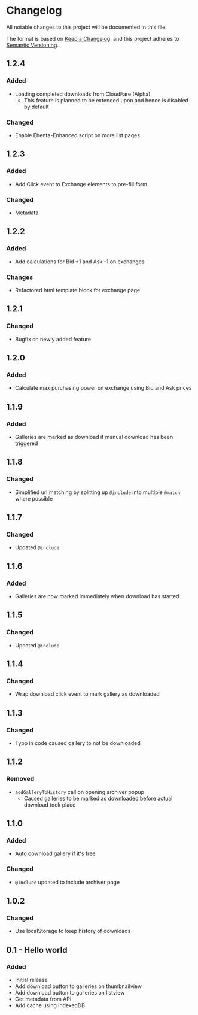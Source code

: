 # Changelog
All notable changes to this project will be documented in this file.

The format is based on [Keep a Changelog](https://keepachangelog.com/en/1.0.0/),
and this project adheres to [Semantic Versioning](https://semver.org/spec/v2.0.0.html).

## 1.2.4
### Added
- Loading completed downloads from CloudFare (Alpha)
  - This feature is planned to be extended upon and hence is disabled by default
### Changed
- Enable Ehenta-Enhanced script on more list pages

## 1.2.3
### Added
- Add Click event to Exchange elements to pre-fill form
### Changed
- Metadata

## 1.2.2
### Added
- Add calculations for Bid +1 and Ask -1 on exchanges

### Changes
- Refactored html template block for exchange page.

## 1.2.1
### Changed
- Bugfix on newly added feature

## 1.2.0
### Added
- Calculate max purchasing power on exchange using Bid and Ask prices

## 1.1.9
### Added
- Galleries are marked as download if manual download has been triggered

## 1.1.8
### Changed
- Simplified url matching by splitting up `@include` into multiple `@match` where possible

## 1.1.7
### Changed
- Updated `@include`

## 1.1.6
### Added
- Galleries are now marked immediately when download has started

## 1.1.5
### Changed
- Updated `@include`

## 1.1.4
### Changed
- Wrap download click event to mark gallery as downloaded

## 1.1.3
### Changed
- Typo in code caused gallery to not be downloaded

## 1.1.2
### Removed
- `addGalleryToHistory` call on opening archiver popup
  - Caused galleries to be marked as downloaded before actual download took place

## 1.1.0
### Added
- Auto download gallery if it's free
### Changed
- `@include` updated to include archiver page

## 1.0.2
### Changed
- Use localStorage to keep history of downloads

## 0.1 - Hello world
### Added
- Initial release
- Add download button to galleries on thumbnailview
- Add download button to galleries on listview
- Get metadata from API
- Add cache using indexedDB
